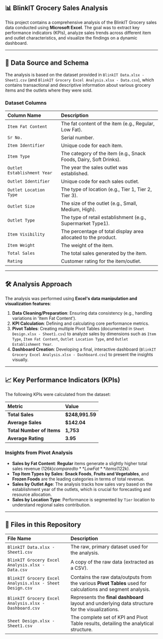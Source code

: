## 📊 BlinkIT Grocery Sales Analysis

This project contains a comprehensive analysis of the BlinkIT Grocery sales data conducted using **Microsoft Excel**. The goal was to extract key performance indicators (KPIs), analyze sales trends across different item and outlet characteristics, and visualize the findings on a dynamic dashboard.

---

## 💾 Data Source and Schema

The analysis is based on the dataset provided in `BlinkIT Data.xlsx - Sheet1.csv` (and `BlinkIT Grocery Excel Analysis.xlsx - Data.csv`), which contains transactional and descriptive information about various grocery items and the outlets where they were sold.

### Dataset Columns

| Column Name | Description |
| :--- | :--- |
| `Item Fat Content` | The fat content of the item (e.g., Regular, Low Fat). |
| `Sr No.` | Serial number. |
| `Item Identifier` | Unique code for each item. |
| `Item Type` | The category of the item (e.g., Snack Foods, Dairy, Soft Drinks). |
| `Outlet Establishment Year` | The year the sales outlet was established. |
| `Outlet Identifier` | Unique code for each sales outlet. |
| `Outlet Location Type` | The type of location (e.g., Tier 1, Tier 2, Tier 3). |
| `Outlet Size` | The size of the outlet (e.g., Small, Medium, High). |
| `Outlet Type` | The type of retail establishment (e.g., Supermarket Type1). |
| `Item Visibility` | The percentage of total display area allocated to the product. |
| `Item Weight` | The weight of the item. |
| `Total Sales` | The total sales generated by the item. |
| `Rating` | Customer rating for the item/outlet. |

---

## 🛠️ Analysis Approach

The analysis was performed using **Excel's data manipulation and visualization features**:

1.  **Data Cleaning/Preparation**: Ensuring data consistency (e.g., handling variations in 'Item Fat Content').
2.  **KPI Calculation**: Defining and calculating core performance metrics.
3.  **Pivot Tables**: Creating multiple Pivot Tables (documented in `Sheet Design.xlsx - Sheet1.csv`) to analyze sales by dimensions such as `Item Type`, `Item Fat Content`, `Outlet Location Type`, and `Outlet Establishment Year`.
4.  **Dashboard Creation**: Developing a final, interactive dashboard (`BlinkIT Grocery Excel Analysis.xlsx - Dashboard.csv`) to present the insights visually.

---

## 📈 Key Performance Indicators (KPIs)

The following KPIs were calculated from the dataset:

| Metric | Value |
| :--- | :--- |
| **Total Sales** | **$248,991.59** |
| **Average Sales** | **$142.04** |
| **Total Number of Items** | **1,753** |
| **Average Rating** | **3.95** |

### Insights from Pivot Analysis

* **Sales by Fat Content**: **Regular** items generate a slightly higher total sales revenue ($126k) compared to **Low Fat** items ($122k).
* **Top Item Types by Sales**: **Snack Foods**, **Fruits and Vegetables**, and **Frozen Foods** are the leading categories in terms of total revenue.
* **Sales by Outlet Age**: The analysis tracks how sales vary based on the establishment year of the outlets, which is crucial for forecasting and resource allocation.
* **Sales by Location Type**: Performance is segmented by `Tier` location to understand regional sales contribution.

---

## 📂 Files in this Repository

| File Name | Description |
| :--- | :--- |
| `BlinkIT Data.xlsx - Sheet1.csv` | The raw, primary dataset used for the analysis. |
| `BlinkIT Grocery Excel Analysis.xlsx - Data.csv` | A copy of the raw data (extracted as a CSV). |
| `BlinkIT Grocery Excel Analysis.xlsx - Sheet Design.csv` | Contains the raw data/outputs from the various **Pivot Tables** used for calculations and segment analysis. |
| `BlinkIT Grocery Excel Analysis.xlsx - Dashboard.csv` | Represents the **final dashboard** layout and underlying data structure for the visualizations. |
| `Sheet Design.xlsx - Sheet1.csv` | The complete set of KPI and Pivot Table results, detailing the analytical structure. |
